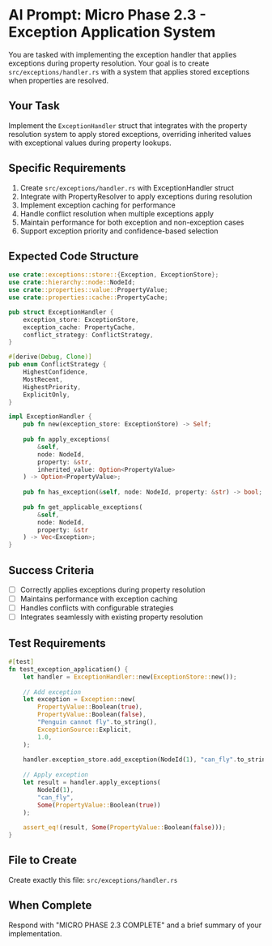# AI Prompt: Micro Phase 2.3 - Exception Application System

You are tasked with implementing the exception handler that applies exceptions during property resolution. Your goal is to create `src/exceptions/handler.rs` with a system that applies stored exceptions when properties are resolved.

## Your Task
Implement the `ExceptionHandler` struct that integrates with the property resolution system to apply stored exceptions, overriding inherited values with exceptional values during property lookups.

## Specific Requirements
1. Create `src/exceptions/handler.rs` with ExceptionHandler struct
2. Integrate with PropertyResolver to apply exceptions during resolution
3. Implement exception caching for performance
4. Handle conflict resolution when multiple exceptions apply
5. Maintain performance for both exception and non-exception cases
6. Support exception priority and confidence-based selection

## Expected Code Structure
```rust
use crate::exceptions::store::{Exception, ExceptionStore};
use crate::hierarchy::node::NodeId;
use crate::properties::value::PropertyValue;
use crate::properties::cache::PropertyCache;

pub struct ExceptionHandler {
    exception_store: ExceptionStore,
    exception_cache: PropertyCache,
    conflict_strategy: ConflictStrategy,
}

#[derive(Debug, Clone)]
pub enum ConflictStrategy {
    HighestConfidence,
    MostRecent,
    HighestPriority,
    ExplicitOnly,
}

impl ExceptionHandler {
    pub fn new(exception_store: ExceptionStore) -> Self;
    
    pub fn apply_exceptions(
        &self,
        node: NodeId,
        property: &str,
        inherited_value: Option<PropertyValue>
    ) -> Option<PropertyValue>;
    
    pub fn has_exception(&self, node: NodeId, property: &str) -> bool;
    
    pub fn get_applicable_exceptions(
        &self,
        node: NodeId,
        property: &str
    ) -> Vec<Exception>;
}
```

## Success Criteria
- [ ] Correctly applies exceptions during property resolution
- [ ] Maintains performance with exception caching
- [ ] Handles conflicts with configurable strategies
- [ ] Integrates seamlessly with existing property resolution

## Test Requirements
```rust
#[test]
fn test_exception_application() {
    let handler = ExceptionHandler::new(ExceptionStore::new());
    
    // Add exception
    let exception = Exception::new(
        PropertyValue::Boolean(true),
        PropertyValue::Boolean(false),
        "Penguin cannot fly".to_string(),
        ExceptionSource::Explicit,
        1.0,
    );
    
    handler.exception_store.add_exception(NodeId(1), "can_fly".to_string(), exception);
    
    // Apply exception
    let result = handler.apply_exceptions(
        NodeId(1),
        "can_fly",
        Some(PropertyValue::Boolean(true))
    );
    
    assert_eq!(result, Some(PropertyValue::Boolean(false)));
}
```

## File to Create
Create exactly this file: `src/exceptions/handler.rs`

## When Complete
Respond with "MICRO PHASE 2.3 COMPLETE" and a brief summary of your implementation.